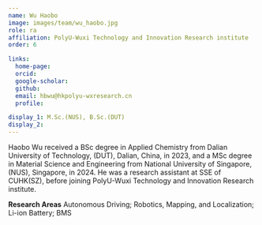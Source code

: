 ```yaml
---
name: Wu Haobo
image: images/team/wu_haobo.jpg
role: ra
affiliation: PolyU-Wuxi Technology and Innovation Research institute
order: 6

links:
  home-page: 
  orcid: 
  google-scholar: 
  github: 
  email: hbwu@hkpolyu-wxresearch.cn
  profile: 

display_1: M.Sc.(NUS), B.Sc.(DUT)
display_2: 
---
```


<!--  Add a short self introduction here -->
<!-- Like Research Areas -->

Haobo Wu received a BSc degree in Applied Chemistry from Dalian University of Technology, (DUT), Dalian, China, in 2023, and a MSc degree in Material Science and Engineering from National University of Singapore, (NUS), Singapore, in 2024. He was a research assistant at SSE of CUHK(SZ), before joining PolyU-Wuxi Technology and Innovation Research institute. 


**Research Areas**
Autonomous Driving; Robotics, Mapping, and Localization; Li-ion Battery; BMS

